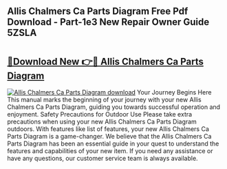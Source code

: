 ## Allis Chalmers Ca Parts Diagram Free Pdf Download - Part-1e3 New Repair Owner Guide 5ZSLA

# <h2><a href="http://dfm5bw.blite.top/?on=Allis+Chalmers+Ca+Parts+Diagram">🔗Download New 👉🔴 Allis Chalmers Ca Parts Diagram</a></h2>

[![Allis Chalmers Ca Parts Diagram download](https://i.imgur.com/lujVjoI.png)](http://dfm5bw.blite.top/?on=Allis+Chalmers+Ca+Parts+Diagram)
Your Journey Begins Here This manual marks the beginning of your journey with your new Allis Chalmers Ca Parts Diagram, guiding you towards successful operation and enjoyment. Safety Precautions for Outdoor Use Please take extra precautions when using your new Allis Chalmers Ca Parts Diagram outdoors. With features like list of features, your new Allis Chalmers Ca Parts Diagram is a game-changer. We believe that the Allis Chalmers Ca Parts Diagram has been an essential guide in your quest to understand the features and capabilities of your new item. If you need any assistance or have any questions, our customer service team is always available.
